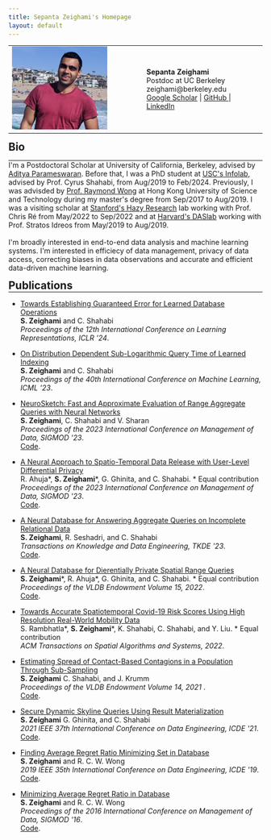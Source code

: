 ```yaml
---
title: Sepanta Zeighami's Homepage
layout: default
---
```



<html>

<body>
 <table border="0" cellpadding="0" cellspacing="0">
  <tr>
   <td align="LEFT" valign="TOP"><img src="./index/sep.jpeg" width="200">
   </td>
   <td align="LEFT" valign="TOP" width="50">
   </td>
   <td align="LEFT" valign="CENTER">
        <b>Sepanta Zeighami</b>
        <br>
        Postdoc at UC Berkeley
        <br>
        zeighami@berkeley.edu
        <br>
        <a href="https://scholar.google.com/citations?user=vaf4fT8AAAAJ&hl=en&oi=ao">Google Scholar</a>
        |
        <a href="https://github.com/szeighami">GitHub </a>
        |
         <a href="https://www.linkedin.com/in/zeighami">LinkedIn</a>
   </td>
  </tr>
 </table>

<a id="bio"><h2 align="LEFT" style="margin:0px">Bio</h2></a>
<hr style="margin:0px">
I'm a Postdoctoral Scholar at University of California, Berkeley, advised by <a href="https://people.eecs.berkeley.edu/~adityagp/">Aditya Parameswaran</a>. Before that, I was a PhD student at <a href="https://infolab.usc.edu/">USC's Infolab</a>, advised by Prof. Cyrus Shahabi, from Aug/2019 to Feb/2024. Previously, I was advisded by <a href="https://cse.hkust.edu.hk/~raywong/">Prof. Raymond Wong</a> at Hong Kong University of Science and Technology during my master's degree from Sep/2017 to Aug/2019. I was a visiting scholar at <a href="https://hazyresearch.stanford.edu/">Stanford's Hazy Research</a> lab working with Prof. Chris Ré from May/2022 to Sep/2022 and at <a href="http://daslab.seas.harvard.edu/">Harvard's DASlab</a> working with Prof. Stratos Idreos from May/2019 to Aug/2019.
<br />
<br />
I'm broadly interested in end-to-end data analysis and machine learning systems. I'm interested in efficiecy of data management, privacy of data access, correcting biases in data observations and accurate and efficient data-driven machine learning.  
 
 <p style="margin-bottom:0.2cm;"></p>



<p style="margin-bottom:0.05cm;"></p>
<a id="publications"><h2 align="Left" style="margin:0px">Publications</h2></a>
<hr style="margin:0px">
 <ul>
 <li>
    <p> <a href="https://openreview.net/pdf?id=6tqgL8VluV"> Towards Establishing Guaranteed Error for Learned Database Operations </a> <br />
<b>S. Zeighami</b> and C. Shahabi <br />
<em>Proceedings of the 12th International Conference on Learning Representations, ICLR '24</em>. <br />
   </p>
  </li>
  <li>
    <p>  <a href="https://arxiv.org/abs/2306.10651.pdf"> On Distribution Dependent Sub-Logarithmic Query Time of Learned Indexing </a> <br />
<b>S. Zeighami</b> and C. Shahabi <br />
<em>Proceedings of the 40th International Conference on Machine Learning, ICML '23</em>. <br />
   </p>
  </li>
  <li>
    <p>  <a href="https://arxiv.org/pdf/2211.10832.pdf"> NeuroSketch: Fast and Approximate Evaluation of Range Aggregate Queries with Neural Networks  </a> <br />
<b>S. Zeighami</b>, C. Shahabi and V. Sharan <br />
<em>Proceedings of the 2023 International Conference on Management of Data, SIGMOD '23</em>. <br />
       <a href="https://github.com/szeighami/NeuroSketch">Code</a>.<br />
   </p>
  </li>
  <li>
    <p>  <a href="https://arxiv.org/pdf/2208.09744.pdf"> A Neural Approach to Spatio-Temporal Data Release with User-Level Differential Privacy  </a> <br />
R. Ahuja*, <b>S. Zeighami</b>*, G. Ghinita, and C. Shahabi. * Equal contribution <br />
<em>Proceedings of the 2023 International Conference on Management of Data, SIGMOD '23</em>. <br />
     <a href="https://github.com/riteshahuja13/paper_code">Code</a>.<br />
   </p>
  </li>
 <li>
    <p>  <a href="https://www.computer.org/csdl/journal/tk/5555/01/10298807/1RACzqhftXG"> A Neural Database for Answering Aggregate Queries on Incomplete Relational Data </a><br />
<b>S. Zeighami</b>, R. Seshadri, and C. Shahabi <br />
<em>Transactions on Knowledge and Data Engineering, TKDE '23</em>. <br />
     <a href="https://github.com/szeighami/NeuroComplete">Code</a>.<br />
   </p>
  </li>
  <li>
    <p> <a href="https://www.vldb.org/pvldb/vol15/p1066-zeighami.pdf">A Neural Database for Dierentially Private Spatial Range Queries </a> <br />
<b>S. Zeighami</b>*, R. Ahuja*, G. Ghinita, and C. Shahabi. * Equal contribution <br />
<em>Proceedings of the VLDB Endowment Volume 15, 2022</em>. <br />
     <a href="https://github.com/szeighami/SNH">Code</a>.<br />
   </p>
  </li>
  <li>
    <p> <a href="https://arxiv.org/pdf/2012.07283.pdf">Towards Accurate Spatiotemporal Covid-19 Risk Scores Using High Resolution Real-World Mobility Data  </a><br />
S. Rambhatla*, <b>S. Zeighami</b>*, K. Shahabi, C. Shahabi, and Y. Liu. * Equal contribution <br />
<em>ACM Transactions on Spatial Algorithms and Systems, 2022</em>. <br />
   </p>
  </li>
    <li>
    <p> <a href="http://vldb.org/pvldb/vol14/p1557-zeighami.pdf">Estimating Spread of Contact-Based Contagions in a Population Through Sub-Sampling   </a><br />
<b>S. Zeighami</b> C. Shahabi, and J. Krumm <br />
<em>Proceedings of the VLDB Endowment Volume 14, 2021 </em>. <br />
     <a href="https://github.com/szeighami/SpreadSim">Code</a>.<br />
   </p>
  </li>
  <li>
    <p> <a href="https://arxiv.org/pdf/2003.00051.pdf">Secure Dynamic Skyline Queries Using Result Materialization</a>  <br />
<b>S. Zeighami</b> G. Ghinita, and C. Shahabi <br />
<em>2021 IEEE 37th International Conference on Data Engineering, ICDE '21</em>. <br />
     <a href="https://github.com/szeighami/Dynamic-Skyline">Code</a>.<br />
    </p>
  </li>
  <li>
    <p> <a href="https://ieeexplore.ieee.org/abstract/document/8731515">Finding Average Regret Ratio Minimizing Set in Database </a><br />
<b>S. Zeighami</b> and R. C. W. Wong <br />
<em>2019 IEEE 35th International Conference on Data Engineering, ICDE '19</em>. <br />
     <a href="https://github.com/szeighami/FAM_Discrete-DP">Code</a>.<br />
   </p>
   </li>
   <li>
   <p> <a href="https://dl.acm.org/doi/abs/10.1145/2882903.2914831">Minimizing Average Regret Ratio in Database </a><br />
<b>S. Zeighami</b> and R. C. W. Wong <br />
<em>Proceedings of the 2016 International Conference on Management of Data, SIGMOD '16</em>. <br />
     <a href="https://github.com/szeighami/FAM_Greedy-Shrink">Code</a>.<br />
   </p>
  </li>
  </ul>
</body>
</html> 
